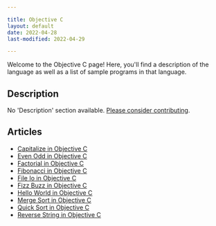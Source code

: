 ```yaml
---

title: Objective C
layout: default
date: 2022-04-28
last-modified: 2022-04-29

---
```


Welcome to the Objective C page! Here, you'll find a description of the language as well as a list of sample programs in that language.

## Description

No 'Description' section available. [Please consider contributing](https://github.com/TheRenegadeCoder/sample-programs-website).

## Articles

- [Capitalize in Objective C](https://sampleprograms.io/projects/capitalize/objective-c)
- [Even Odd in Objective C](https://sampleprograms.io/projects/even-odd/objective-c)
- [Factorial in Objective C](https://sampleprograms.io/projects/factorial/objective-c)
- [Fibonacci in Objective C](https://sampleprograms.io/projects/fibonacci/objective-c)
- [File Io in Objective C](https://sampleprograms.io/projects/file-io/objective-c)
- [Fizz Buzz in Objective C](https://sampleprograms.io/projects/fizz-buzz/objective-c)
- [Hello World in Objective C](https://sampleprograms.io/projects/hello-world/objective-c)
- [Merge Sort in Objective C](https://sampleprograms.io/projects/merge-sort/objective-c)
- [Quick Sort in Objective C](https://sampleprograms.io/projects/quick-sort/objective-c)
- [Reverse String in Objective C](https://sampleprograms.io/projects/reverse-string/objective-c)